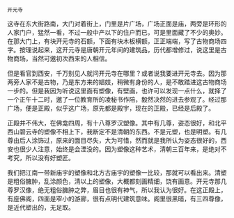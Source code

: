     开元寺 

   这寺在东大街路南，大门对着街上，门里是片广场，广场正面是庙，两旁是环形的人家门户，猛然一看，不过一般中产以下的住户而已，可是里面藏了不少的奥妙。在那大门上，有块开元寺的石额，下面有块木板横额，正正端端，写了古物商场四字。按理说起来，这开元寺是唐朝开元年间的建筑品，历代都增修过，说这里是古物商场，当然可邀初次西来的人相信。

   但是看官到西安，千万别见人就问开元寺在哪里？或者说我要进开元寺去。因为那两旁人家不是古物，乃是东方来的娼妓，稍微有身份的人，是不敢踏进这古物商场一步的。但是我因为听说这里面有塑像，有壁画，也许可以发现一点什么，就择了一个正午十二时，邀了一位教育所的凌秘书作陪，毅然决然的进去参观了。经过那广场，便是正殿，似乎这广场，原先都是殿宇，现在的正殿，已经是后殿了。

   正殿并不伟大，在佛龛四周，有十八尊罗汉塑像。其中有几尊，姿态很好，和北平西山碧云寺的塑像不相上下，我断定不是清朝的东西。不是元塑，也是明塑。有几尊由后人涂饰过，原来的面目尽失，大为可惜，然而就是我所认为姿态很好的，西安也很少人注意，始终是会湮没的。因为塑像这种艺术，清朝三百年来，是绝对不考究，所以没有好塑匠。

   我们把江南一带新庙宇的塑像和北方古庙宇的塑像一比较，那就可以看出来。清塑是粗俗臃肿，乱涂颜色，清以上的塑像，大概都刻画精细，饶有画意。开元寺那几尊罗汉像，绝无粗俗臃肿之弊，眉目也很有神气，所以我认为很好。在这正殿上，有座佛阁，四面是窄小的游廊，很有点明代建筑意味。阁里很黑暗，有三四尊像，是近代塑出的，无足取。

